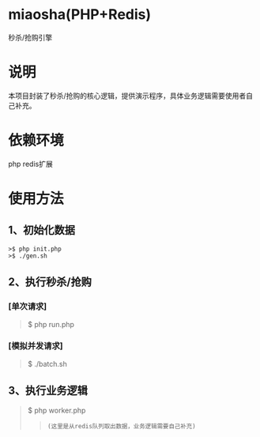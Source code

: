 # miaosha(PHP+Redis<watch>)
秒杀/抢购引擎

# 说明
本项目封装了秒杀/抢购的核心逻辑，提供演示程序，具体业务逻辑需要使用者自己补充。

# 依赖环境
php redis扩展

# 使用方法
## 1、初始化数据  
    >$ php init.php 
    >$ ./gen.sh 

## 2、执行秒杀/抢购 
### [单次请求] 
> $ php run.php 

### [模拟并发请求] 
> $ ./batch.sh 

## 3、执行业务逻辑   
> $ php worker.php 
>> `(这里是从redis队列取出数据，业务逻辑需要自己补充)` 
